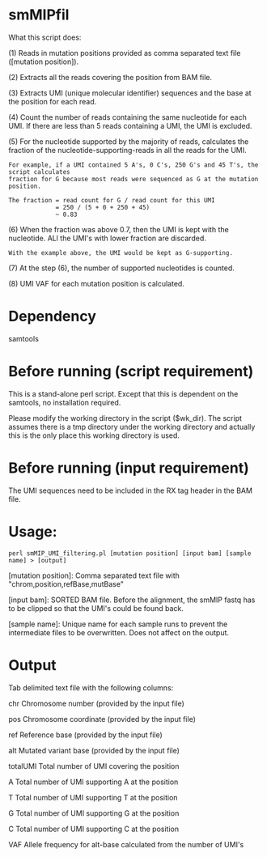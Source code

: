 # smMIPfil

What this script does:

(1) Reads in mutation positions provided as comma separated text file ([mutation position]).

(2) Extracts all the reads covering the position from BAM file.

(3) Extracts UMI (unique molecular identifier) sequences and the base at the position for each read.

(4) Count the number of reads containing the same nucleotide for each UMI. 
    If there are less than 5 reads containing a UMI, the UMI is excluded.  

(5) For the nucleotide supported by the majority of reads, calculates the fraction of 
    the nucleotide-supporting-reads in all the reads for the UMI.  

    For example, if a UMI contained 5 A's, 0 C's, 250 G's and 45 T's, the script calculates 
    fraction for G because most reads were sequenced as G at the mutation position.  

    The fraction = read count for G / read count for this UMI
                 = 250 / (5 + 0 + 250 + 45)
                 ~ 0.83

(6) When the fraction was above 0.7, then the UMI is kept with the nucleotide.
    ALl the UMI's with lower fraction are discarded.  

    With the example above, the UMI would be kept as G-supporting.  

(7) At the step (6), the number of supported nucleotides is counted.

(8) UMI VAF for each mutation position is calculated. 



# Dependency

samtools



# Before running (script requirement)

This is a stand-alone perl script.  Except that this is dependent on the samtools, no installation required.  

Please modify the working directory in the script ($wk_dir).
The script assumes there is a tmp directory under the working directory and actually this is the only place this working directory is used. 



# Before running (input requirement)

The UMI sequences need to be included in the RX tag header in the BAM file. 


# Usage:

	perl smMIP_UMI_filtering.pl [mutation position] [input bam] [sample name] > [output]

[mutation position]:
  Comma separated text file with "chrom,position,refBase,mutBase" 

[input bam]:
  SORTED BAM file.
  Before the alignment, the smMIP fastq has to be clipped so that the 
  UMI's could be found back.

[sample name]:
  Unique name for each sample runs to prevent the intermediate files to be overwritten.
  Does not affect on the output. 



# Output

Tab delimited text file with the following columns: 
  
chr         Chromosome number (provided by the input file)
  
pos         Chromosome coordinate (provided by the input file)
  
ref         Reference base (provided by the input file)
  
alt         Mutated variant base (provided by the input file)
  
totalUMI    Total number of UMI covering the position
  
A           Total number of UMI supporting A at the position
 
T           Total number of UMI supporting T at the position
  
G           Total number of UMI supporting G at the position
  
C           Total number of UMI supporting C at the position
  
VAF         Allele frequency for alt-base calculated from the number of UMI's
